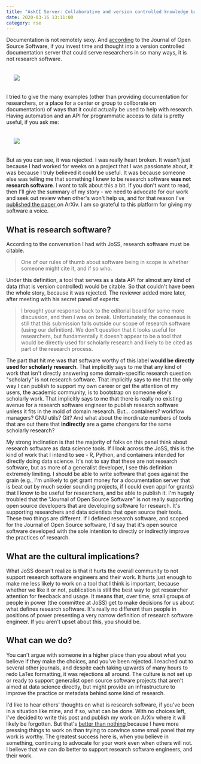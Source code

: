 ```yaml
---
title: "AskCI Server: Collaborative and version controlled knowledge base"
date: 2020-03-16 13:11:00
category: rse
---
```


Documentation is not remotely sexy. And <a href="https://github.com/openjournals/joss-reviews/issues/1961" target="_blank">according</a> 
to the Journal of Open Source Software, if you invest time and thought into a version controlled
documentation server that could serve researchers in so many ways, it is not research software.

<div style="padding:20px">
<img src="https://vsoch.github.io/assets/images/posts/askci/not-research-software.png">
</div>


I tried to give the many examples (other than providing documentation for researchers,
or a place for a center or group to collborate on documentation) of ways that it could
actually be used to help with research. Having automation and an API for programmatic access
to data is pretty useful, if you ask me:

<div style="padding:20px">
<img src="https://vsoch.github.io/assets/images/posts/askci/rejected.png">
</div>

But as you can see, it was rejected. I was really heart broken. It wasn't just
because I had worked for weeks on a project that I was passionate about, it was because
I truly believed it could be useful. It was because someone else was telling me that
something I knew to be research software <strong>was not research software</strong>.
I want to talk about this a bit. If you don't want to read, then I'll give the summary
of my story - we need to advocate for our work and seek out review when other's won't
help us, and for that reason I've <a href="https://arxiv.org/abs/2003.05973" target="_blank">published the paper </a>
on ArXiv. I am so grateful to this platform for giving my software a voice.

## What is research software?

According to the conversation I had with JoSS, research software must be citable.

> One of our rules of thumb about software being in scope is whether someone might cite it, and if so who.

Under this definition, a tool that serves as a data API for almost any kind of data
(that is version controlled) would be citable. So that couldn't have been the whole story,
because it was rejected. The reviewer added more later, after meeting with his secret
panel of experts:

> I brought your response back to the editorial board for some more discussion, and then I was on break. Unfortunately, the consensus is still that this submission falls outside our scope of research software (using our definition). We don't question that it looks useful for researchers, but fundamentally it doesn't appear to be a tool that would be directly used for scholarly research and likely to be cited as part of the research process.

The part that hit me was that software worthy of this label <strong>would be directly used for scholarly research</strong>.
That implicitly says to me that any kind of work that isn't directly answering some
domain-specific research question "scholarly" is not research software. That implicitly
says to me that the only way I can publish to support my own career or get the attention
of my users, the academic community, is to bootstrap on someone else's scholarly work.
That implicitly says to me that there is really no existing avenue for a research
software engineer to publish research software unless it fits in the mold of domain
research. But... containers? workflow managers? GNU utils? Git? And what about the inordinate numbers of tools
that are out there that <strong>indirectly</strong> are a game changers for the
same scholarly research?

My strong inclination is that the majority of folks on this panel think about
research software as data science tools. If I look across the JoSS, this is
the kind of work that I intend to see - R, Python, and containers intended for
directly doing data science. It's not to say that these are not research software,
but as more of a generalist developer, I see this definition extremely limiting.
I should be able to write software that goes against the grain (e.g., I'm unlikely to get
grant money for a documentation server that is beat out by much sexier sounding projects,
if I could even appl for grants) that I know to be useful for
researchers, and be able to publish it. I'm hugely troubled that the "Journal of Open
Source Software" is not really supporting open source developers that are developing
software for research. It's supporting researchers and data scientists that open
source their tools. These two things are different. If I defined research software,
and scoped for the Journal of Open Source software, I'd say that it's open source
software developed with the sole intention to directly or indirectly improve the 
practices of research.

## What are the cultural implications?

What JoSS doesn't realize is that it hurts the overall community to not support
research software engineers and their work. It hurts just enough to make me less likely
to work on a tool that I think is important, because whether we like it or not,
publication is still the best way to get researcher attention for feedback and usage.
It means that, over time, small groups of people in power (the committee at JoSS) get
to make decisions for us about what defines research software. It's really no different
than people in positions of power presenting a very narrow definition of research
software engineer. If you aren't upset about this, you should be. 


## What can we do?

You can't argue with someone in a higher place than you about what you believe if
they make the choices, and you've been rejected. I reached out to several
other journals, and despite each taking upwards of many hours to redo LaTex formatting,
it was rejections all around. The culture is not set up or ready to support generalist
open source software projects that aren't aimed at data science directly, but might provide
an infrastructure to improve the practice or metadata behind some kind of research.

I'd like to hear others' thoughts on what is research software, if you've been
in a situation like mine, and if so, what can be done. With no choices left, I've
decided to write this post and publish my work on ArXiv where it will
likely be forgotten. But that's 
<a href="https://arxiv.org/abs/2003.05973" target="_blank">better than nothing </a>
because I have more pressing things to work on than trying to convince some small
panel that my work is worthy. The greatest success here is, when you believe in
something, continuing to advocate for your work even when others will not. I believe
that we can do better to support research software engineers, and their work.

